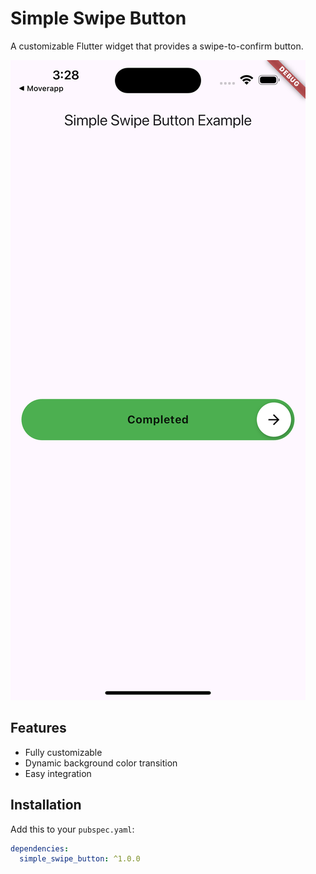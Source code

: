 # Simple Swipe Button

A customizable Flutter widget that provides a swipe-to-confirm button.

![Simple Swipe Button](https://raw.githubusercontent.com/ziagit/simple_swipe_button/main/screenshots/preview.png)

## Features
- Fully customizable
- Dynamic background color transition
- Easy integration

## Installation
Add this to your `pubspec.yaml`:
```yaml
dependencies:
  simple_swipe_button: ^1.0.0
